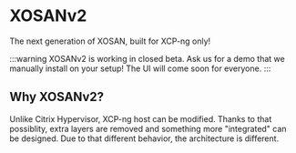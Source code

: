 # XOSANv2

The next generation of XOSAN, built for XCP-ng only!

:::warning
XOSANv2 is working in closed beta. Ask us for a demo that we manually install on your setup! The UI will come soon for everyone.
:::

## Why XOSANv2?

Unlike Citrix Hypervisor, XCP-ng host can be modified. Thanks to that possiblity, extra layers are removed and something more "integrated" can be designed. Due to that different behavior, the architecture is different.
